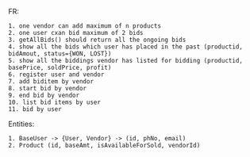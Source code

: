 FR:

    1. one vendor can add maximum of n products 
    2. one user cxan bid maximum of 2 bids
    3. getAllBids() should return all the ongoing bids
    4. show all the bids which user has placed in the past (productid, bidAmout, status={WON, LOST})
    5. show all the biddings vendor has listed for bidding (productid, basePrice, soldPrice, profit)
    6. register user and vendor
    7. add biditem by vendor
    8. start bid by vendor
    9. end bid by vendor
    10. list bid items by user
    11. bid by user

Entities: 

    1. BaseUser -> {User, Vendor} -> (id, phNo, email)
    2. Product (id, baseAmt, isAvailableForSold, vendorId)


